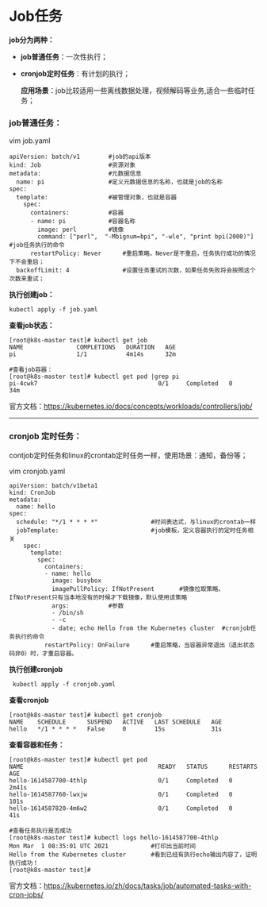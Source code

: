 # Job任务

**job分为两种：**

- **job普通任务**：一次性执行；

- **cronjob定时任务**：有计划的执行；

  **应用场景**：job比较适用一些离线数据处理，视频解码等业务,适合一些临时任务；

### job普通任务：

vim job.yaml

```shell
apiVersion: batch/v1		#job的api版本
kind: Job					#资源对象
metadata:					#元数据信息
  name: pi					#定义元数据信息的名称，也就是job的名称
spec:
  template:					#被管理对象，也就是容器
    spec:
      containers:			#容器
      - name: pi			#容器名称
        image: perl			#镜像
        command: ["perl",  "-Mbignum=bpi", "-wle", "print bpi(2000)"] 	#job任务执行的命令
      restartPolicy: Never		#重启策略，Never是不重启，任务执行成功的情况下不会重启；
  backoffLimit: 4				#设置任务重试的次数，如果任务失败将会按照这个次数来重试；
```

**执行创建job：**

```shell
kubectl apply -f job.yaml
```

**查看job状态：**

```shell
[root@k8s-master test]# kubectl get job
NAME               COMPLETIONS   DURATION   AGE
pi                 1/1           4m14s      32m

#查看job容器：
[root@k8s-master test]# kubectl get pod |grep pi
pi-4cwk7                                  0/1     Completed   0          34m
```

官方文档：https://kubernetes.io/docs/concepts/workloads/controllers/job/

--------------

### cronjob 定时任务：

contjob定时任务和linux的crontab定时任务一样，使用场景：通知，备份等；

vim cronjob.yaml

```shell
apiVersion: batch/v1beta1
kind: CronJob
metadata:
  name: hello
spec:
  schedule: "*/1 * * * *"				#时间表达式，与linux的crontab一样
  jobTemplate:							#job模板，定义容器执行的定时任务相关
    spec:
      template:
        spec:
          containers:
          - name: hello
            image: busybox
            imagePullPolicy: IfNotPresent		#镜像拉取策略，IfNotPresent只有当本地没有的时候才下载镜像，默认使用该策略
            args:			#参数
            - /bin/sh
            - -c
            - date; echo Hello from the Kubernetes cluster	#cronjob任务执行的命令
          restartPolicy: OnFailure		#重启策略，当容器异常退出（退出状态码非0）时，才重启容器。
```

**执行创建cronjob**

```shell
 kubectl apply -f cronjob.yaml
```

**查看cronjob**

```shell
[root@k8s-master test]# kubectl get cronjob
NAME    SCHEDULE      SUSPEND   ACTIVE   LAST SCHEDULE   AGE
hello   */1 * * * *   False     0        15s             31s
```

**查看容器和任务：**

```shell
[root@k8s-master test]# kubectl get pod
NAME                                      READY   STATUS      RESTARTS   AGE
hello-1614587700-4thlp                    0/1     Completed   0          2m41s
hello-1614587760-lwxjw                    0/1     Completed   0          101s
hello-1614587820-4m6w2                    0/1     Completed   0          41s

#查看任务执行是否成功
[root@k8s-master test]# kubectl logs hello-1614587700-4thlp
Mon Mar  1 08:35:01 UTC 2021			#打印出当前时间
Hello from the Kubernetes cluster		#看到已经有执行echo输出内容了，证明执行成功！
[root@k8s-master test]#
```

官方文档：https://kubernetes.io/zh/docs/tasks/job/automated-tasks-with-cron-jobs/

